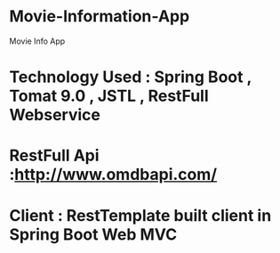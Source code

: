 # Movie-Information-App
Movie Info App 
# Technology Used : Spring Boot , Tomat 9.0 , JSTL , RestFull Webservice
# RestFull Api :http://www.omdbapi.com/
# Client : RestTemplate built client in Spring Boot Web MVC
